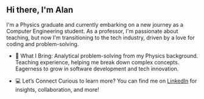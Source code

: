 ## Hi there, I'm Alan

I'm a Physics graduate and currently embarking on a new journey as a Computer Engineering student. As a professor, I'm passionate about teaching, but now I'm transitioning to the tech industry, driven by a love for coding and problem-solving.

- 🔭 What I Bring:
Analytical problem-solving from my Physics background.
Teaching experience, helping me break down complex concepts.
Eagerness to grow in software development and tech innovation.

- 💻 Let’s Connect
Curious to learn more? You can find me on [LinkedIn](https://www.linkedin.com/in/alan-ambrozio/) for insights, collaboration, and more!

